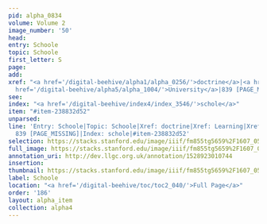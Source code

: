 ```yaml
---
pid: alpha_0834
volume: Volume 2
image_number: '50'
head: 
entry: Schoole
topic: Schoole
first_letter: S
page: 
add: 
xref: "<a href='/digital-beehive/alpha1/alpha_0256/'>doctrine</a>|<a href='/digital-beehive/alpha3/alpha_0527/'>Learning</a>|<a
  href='/digital-beehive/alpha5/alpha_1004/'>University</a>|839 [PAGE_MISSING]"
see: 
index: "<a href='/digital-beehive/index4/index_3546/'>schole</a>"
item: "#item-238832d52"
unparsed: 
line: 'Entry: Schoole|Topic: Schoole|Xref: doctrine|Xref: Learning|Xref: University|Xref:
  839 [PAGE_MISSING]|Index: schole|#item-238832d52'
selection: https://stacks.stanford.edu/image/iiif/fm855tg5659%2F1607_0517/753,2249,3006,551/full/0/default.jpg
full_image: https://stacks.stanford.edu/image/iiif/fm855tg5659%2F1607_0517/full/full/0/default.jpg
annotation_uri: http://dev.llgc.org.uk/annotation/1528923010744
insertion: 
thumbnail: https://stacks.stanford.edu/image/iiif/fm855tg5659%2F1607_0517/753,2249,600,180/250,/0/default.jpg
label: Schoole
location: "<a href='/digital-beehive/toc/toc2_040/'>Full Page</a>"
order: '186'
layout: alpha_item
collection: alpha4
---
```


